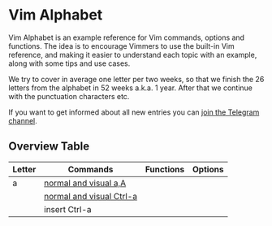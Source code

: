# Vim Alphabet

Vim Alphabet is an example reference for Vim commands, options and functions. The idea is to encourage Vimmers to use
the built-in Vim reference, and making it easier to understand each topic with an example, along with some tips and
use cases.

We try to cover in average one letter per two weeks, so that we finish the 26 letters from the alphabet in 52 weeks
a.k.a. 1 year. After that we continue with the punctuation characters etc.

If you want to get informed about all new entries you can [join the Telegram channel](https://t.me/VimWeek).

## Overview Table

| Letter | Commands                                          | Functions | Options |
|--------|---------------------------------------------------|-----------|---------|
| a      | [normal and visual a,A](commands/nv_aA.md)        |           |         |
|        | [normal and visual Ctrl-a](commands/nv_Ctrl-a.md) |           |         |
|        | insert Ctrl-a                                     |           |         |
